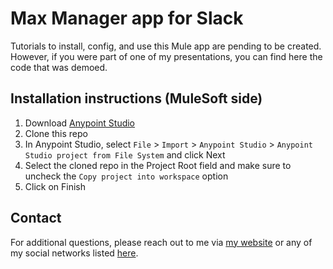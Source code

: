 # Max Manager app for Slack

Tutorials to install, config, and use this Mule app are pending to be created. However, if you were part of one of my presentations, you can find here the code that was demoed.

## Installation instructions (MuleSoft side)

1. Download [Anypoint Studio](https://www.mulesoft.com/platform/studio)
2. Clone this repo
3. In Anypoint Studio, select `File` > `Import` > `Anypoint Studio` > `Anypoint Studio project from File System` and click Next
4. Select the cloned repo in the Project Root field and make sure to uncheck the `Copy project into workspace` option
5. Click on Finish

## Contact

For additional questions, please reach out to me via [my website](https://www.alexandramartinez.world) or any of my social networks listed [here](https://www.alexandramartinez.world/links).